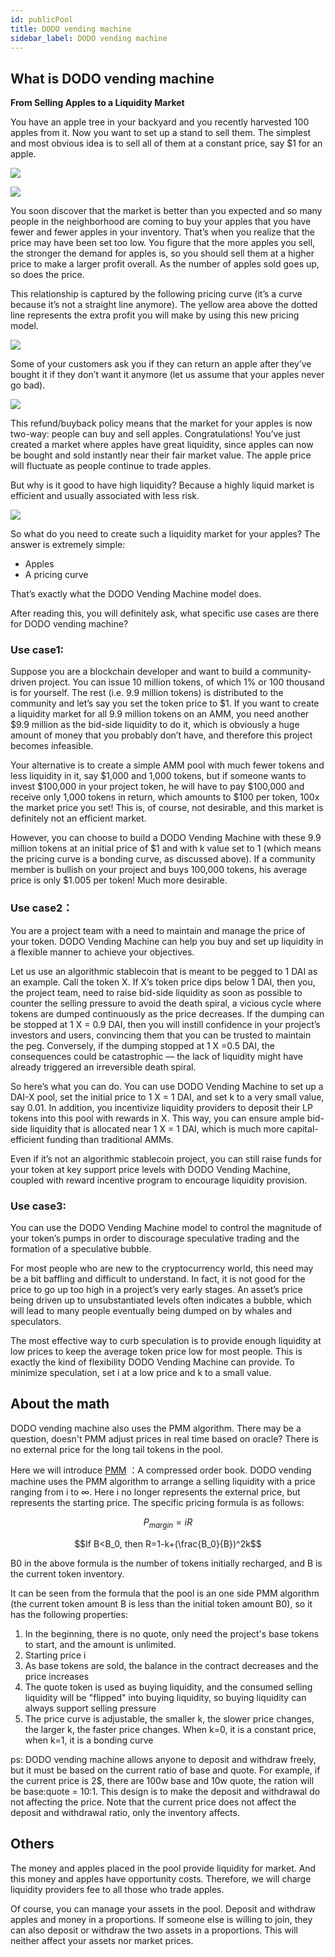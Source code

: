 ```yaml
---
id: publicPool
title: DODO vending machine
sidebar_label: DODO vending machine
---
```


## What is DODO vending machine

**From Selling Apples to a Liquidity Market**

You have an apple tree in your backyard and you recently harvested 100 apples from it. Now you want to set up a stand to sell them. The simplest and most obvious idea is to sell all of them at a constant price, say $1 for an apple. 

![](https://dodoex.github.io/docs/img/dvm_1.png)


![](https://dodoex.github.io/docs/img/dvm_2.png)

You soon discover that the market is better than you expected and so many people in the neighborhood are coming to buy your apples that you have fewer and fewer apples in your inventory. That’s when you realize that the price may have been set too low. You figure that the more apples you sell, the stronger the demand for apples is, so you should sell them at a higher price to make a larger profit overall. As the number of apples sold goes up, so does the price.

This relationship is captured by the following pricing curve (it’s a curve because it’s not a straight line anymore). The yellow area above the dotted line represents the extra profit you will make by using this new pricing model.

![](https://dodoex.github.io/docs/img/dvm_3.png)

Some of your customers ask you if they can return an apple after they’ve bought it if they don’t want it anymore (let us assume that your apples never go bad).

![](https://dodoex.github.io/docs/img/dvm_4.png)

This refund/buyback policy means that the market for your apples is now two-way: people can buy and sell apples. Congratulations! You’ve just created a market where apples have great liquidity, since apples can now be bought and sold instantly near their fair market value. The apple price will fluctuate as people continue to trade apples.

But why is it good to have high liquidity? Because a highly liquid market is efficient and usually associated with less risk.

![](https://dodoex.github.io/docs/img/dvm_5.png)

So what do you need to create such a liquidity market for your apples? The answer is extremely simple:

- Apples
- A pricing curve

That’s exactly what the DODO Vending Machine model does.

After reading this, you will definitely ask, what specific use cases are there for DODO vending machine?

### Use case1: 

Suppose you are a blockchain developer and want to build a community-driven project. You can issue 10 million tokens, of which 1% or 100 thousand is for yourself. The rest (i.e. 9.9 million tokens) is distributed to the community and let’s say you set the token price to $1. If you want to create a liquidity market for all 9.9 million tokens on an AMM, you need another $9.9 million as the bid-side liquidity to do it, which is obviously a huge amount of money that you probably don’t have, and therefore this project becomes infeasible.

Your alternative is to create a simple AMM pool with much fewer tokens and less liquidity in it, say $1,000 and 1,000 tokens, but if someone wants to invest $100,000 in your project token, he will have to pay $100,000 and receive only 1,000 tokens in return, which amounts to $100 per token, 100x the market price you set! This is, of course, not desirable, and this market is definitely not an efficient market.

However, you can choose to build a DODO Vending Machine with these 9.9 million tokens at an initial price of $1 and with k value set to 1 (which means the pricing curve is a bonding curve, as discussed above). If a community member is bullish on your project and buys 100,000 tokens, his average price is only $1.005 per token! Much more desirable.


### Use case2：

You are a project team with a need to maintain and manage the price of your token. DODO Vending Machine can help you buy and set up liquidity in a flexible manner to achieve your objectives.

Let us use an algorithmic stablecoin that is meant to be pegged to 1 DAI as an example. Call the token X. If X’s token price dips below 1 DAI, then you, the project team, need to raise bid-side liquidity as soon as possible to counter the selling pressure to avoid the death spiral, a vicious cycle where tokens are dumped continuously as the price decreases. If the dumping can be stopped at 1 X = 0.9 DAI, then you will instill confidence in your project’s investors and users, convincing them that you can be trusted to maintain the peg. Conversely, if the dumping stopped at 1 X =0.5 DAI, the consequences could be catastrophic — the lack of liquidity might have already triggered an irreversible death spiral.

So here’s what you can do. You can use DODO Vending Machine to set up a DAI-X pool, set the initial price to 1 X = 1 DAI, and set k to a very small value, say 0.01. In addition, you incentivize liquidity providers to deposit their LP tokens into this pool with rewards in X. This way, you can ensure ample bid-side liquidity that is allocated near 1 X = 1 DAI, which is much more capital-efficient funding than traditional AMMs.

Even if it’s not an algorithmic stablecoin project, you can still raise funds for your token at key support price levels with DODO Vending Machine, coupled with reward incentive program to encourage liquidity provision.

### Use case3:

You can use the DODO Vending Machine model to control the magnitude of your token’s pumps in order to discourage speculative trading and the formation of a speculative bubble.

For most people who are new to the cryptocurrency world, this need may be a bit baffling and difficult to understand. In fact, it is not good for the price to go up too high in a project’s very early stages. An asset’s price being driven up to unsubstantiated levels often indicates a bubble, which will lead to many people eventually being dumped on by whales and speculators.

The most effective way to curb speculation is to provide enough liquidity at low prices to keep the average token price low for most people. This is exactly the kind of flexibility DODO Vending Machine can provide. To minimize speculation, set i at a low price and k to a small value.

## About the math

DODO vending machine also uses the PMM algorithm. There may be a question, doesn't PMM adjust prices in real time based on oracle? There is no external price for the long tail tokens in the pool.

Here we will introduce [PMM](./pmm) ：A compressed order book. DODO vending machine uses the PMM algorithm to arrange a selling liquidity with a price ranging from i to ∞. Here i no longer represents the external price, but represents the starting price. The specific pricing formula is as follows:

$$P_{margin}=iR$$

$$If B<B_0, then R=1-k+(\frac{B_0}{B})^2k$$

B0 in the above formula is the number of tokens initially recharged, and B is the current token inventory.

It can be seen from the formula that the pool is an one side PMM algorithm (the current token amount B is less than the initial token amount B0), so it has the following properties:

1. In the beginning, there is no quote, only need the project's base tokens to start, and the amount is unlimited.
2. Starting price i
3. As base tokens are sold, the balance in the contract decreases and the price increases
4. The quote token is used as buying liquidity, and the consumed selling liquidity will be "flipped" into buying liquidity, so buying liquidity can always support selling pressure
5. The price curve is adjustable, the smaller k, the slower price changes, the larger k, the faster price changes. When k=0, it is a constant price, when k=1, it is a bonding curve

ps: DODO vending machine allows anyone to deposit and withdraw freely, but it must be based on the current ratio of base and quote. For example, if the current price is 2$, there are 100w base and 10w quote, the ration will be base:quote = 10:1. This design is to make the deposit and withdrawal do not affecting the price. Note that the current price does not affect the deposit and withdrawal ratio, only the inventory affects.

## Others

The money and apples placed in the pool provide liquidity for market. And this money and apples have opportunity costs. Therefore, we will charge liquidity providers fee to all those who trade apples.

Of course, you can manage your assets in the pool. Deposit and withdraw apples and money in a proportions. If someone else is willing to join, they can also deposit or withdraw the two assets in a proportions. This will neither affect your assets nor market prices.